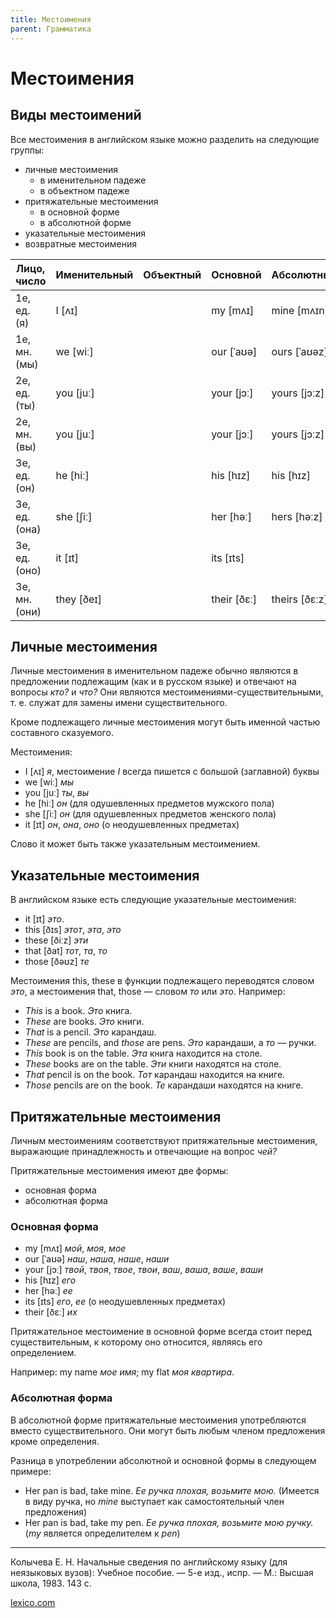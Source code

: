```yaml
---
title: Местоимения
parent: Грамматика
---
```


# Местоимения


## Виды местоимений

Все местоимения в английском языке можно разделить на следующие
группы:
- личные местоимения
  - в именительном падеже
  - в объектном падеже
- притяжательные местоимения
  - в основной форме
  - в абсолютной форме
- указательные местоимения
- возвратные местоимения

<div class="narrow" markdown="1">

| Лицо, число   | Именительный | Объектный | Основной    | Абсолютный    | Возвратные |
|---------------|--------------|-----------|-------------|---------------|------------|
| 1е, ед. (я)   | I [ʌɪ]       |           | my [mʌɪ]    | mine [mʌɪn]   |            |
| 1e, мн. (мы)  | we [wiː]     |           | our [ˈaʊə]  | ours [ˈaʊəz]  |            |
| 2e, ед. (ты)  | you [juː]    |           | your [jɔː]  | yours [jɔːz]  |            |
| 2e, мн. (вы)  | you [juː]    |           | your [jɔː]  | yours [jɔːz]  |            |
| 3е, ед. (он)  | he [hiː]     |           | his [hɪz]   | his [hɪz]     |            |
| 3е, ед. (она) | she [ʃiː]    |           | her [həː]   | hers [həːz]   |            |
| 3е, ед. (оно) | it [ɪt]      |           | its [ɪts]   |               |            |
| 3e, мн. (они) | they [ðeɪ]   |           | their [ðɛː] | theirs [ðɛːz] |            |

</div>


## Личные местоимения

Личные местоимения в именительном падеже обычно являются в предложении
подлежащим (как и в русском языке) и отвечают на вопросы *кто?* и
*что?* Они являются местоимениями-существительными, т. е.  служат для
замены имени существительного.

Кроме подлежащего личные местоимения могут быть именной частью
составного сказуемого.

Местоимения:
- I [ʌɪ] *я*, местоимение *I* всегда пишется с большой (заглавной)
  буквы
- we [wiː] *мы*
- you [juː] *ты*, *вы*
- he [hiː] *он* (для одушевленных предметов мужского пола)
- she [ʃiː] *он* (для одушевленных предметов женского пола)
- it [ɪt] *он*, *она*, *оно* (о неодушевленных предметах)

Слово it может быть также указательным местоимением.


## Указательные местоимения

В английском языке есть следующие указательные местоимения:
- it [ɪt] *это*.
- this [ðɪs] *этот*, *эта*, *это*
- these [ðiːz] *эти*
- that [ðat] *тот*, *та*, *то*
- those [ðəʊz] *те*

Местоимения this, these в функции подлежащего переводятся словом
*это*, а местоимения that, those — словом *то* или *это*.  Например:

- *This* is a book.  *Это* книга.
- *These* are books.  *Это* книги.
- *That* is a pencil.  *Это* карандаш.
- *These* are pencils, and *those* are pens.  *Это* карандаши, a *то*
  — ручки.
- *This* book is on the table.  *Эта* книга находится на столе.
- *These* books are on the table.  *Эти* книги находятся на столе.
- *That* pencil is on the book.  *Тот* карандаш находится на книге.
- *Those* pencils are on the book.  *Те* карандаши находятся на книге.


## Притяжательные местоимения

Личным местоимениям соответствуют притяжательные местоимения,
выражающие принадлежность и отвечающие на вопрос *чей?*

Притяжательные местоимения имеют две формы:
- основная форма
- абсолютная форма


### Основная форма

- my [mʌɪ] *мой*, *моя*, *мое*
- our [ˈaʊə] *наш*, *наша*, *наше*, *наши*
- your [jɔː] *твой*, *твоя*, *твое*, *твои*, *ваш*, *ваша*, *ваше*,
  *ваши*
- his [hɪz] *его*
- her [həː] *ee*
- its [ɪts] *его*, *ее* (о неодушевленных предметах)
- their [ðɛː] *их*

Притяжательное местоимение в основной форме всегда стоит перед
существительным, к которому оно относится, являясь его определением.

Например: my name *мое имя*; my flat *моя квартира*.


### Абсолютная форма

В абсолютной форме притяжательные местоимения употребляются вместо
существительного.  Они могут быть любым членом предложения кроме
определения.

Разница в употреблении абсолютной и основной формы в следующем
примере:
- Her pan is bad, take mine.  *Ее ручка плохая, возьмите мою.*
  (Имеется в виду ручка, но *mine* выступает как самостоятельный член
  предложения)
- Her pan is bad, take my pen.  *Ее ручка плохая, возьмите мою ручку.*
  (*my* является определителем к *pen*)


---

Колычева Е. Н.  Начальные сведения по английскому языку (для
неязыковых вузов): Учебное пособие. — 5-е изд., испр. — М.: Высшая
школа, 1983. 143 с.

[lexico.com](https://www.lexico.com/)
